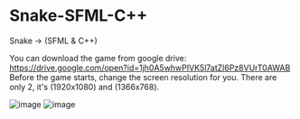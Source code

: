 # Snake-SFML-C++
Snake -> (SFML & C++)

You can download the game from google drive: https://drive.google.com/open?id=1jh0A5whwPIVK5l7atZl6Pz8VUrT0AWAB
Before the game starts, change the screen resolution for you. There are only 2, it's (1920х1080) and (1366х768).

![image](https://user-images.githubusercontent.com/39457745/40917143-7a802d88-6802-11e8-92c0-2358743a4f0a.png)
![image](https://user-images.githubusercontent.com/39457745/40917155-83303a2c-6802-11e8-931a-7856b9c5f6b7.png)

